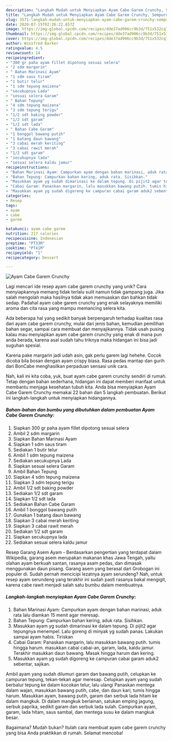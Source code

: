 ```yaml
---
description: "Langkah Mudah untuk Menyiapkan Ayam Cabe Garem Crunchy, Sempurna"
title: "Langkah Mudah untuk Menyiapkan Ayam Cabe Garem Crunchy, Sempurna"
slug: 3571-langkah-mudah-untuk-menyiapkan-ayam-cabe-garem-crunchy-sempurna
date: 2020-07-15T02:26:22.657Z
image: https://img-global.cpcdn.com/recipes/dde37ad906cc9b3d/751x532cq70/ayam-cabe-garem-crunchy-foto-resep-utama.jpg
thumbnail: https://img-global.cpcdn.com/recipes/dde37ad906cc9b3d/751x532cq70/ayam-cabe-garem-crunchy-foto-resep-utama.jpg
cover: https://img-global.cpcdn.com/recipes/dde37ad906cc9b3d/751x532cq70/ayam-cabe-garem-crunchy-foto-resep-utama.jpg
author: Winifred Barker
ratingvalue: 4.5
reviewcount: 14
recipeingredient:
- "300 gr paha ayam fillet dipotong sesuai selera"
- "2 sdm margarin"
- " Bahan Marinasi Ayam"
- "1 sdm saus tiram"
- "1 butir telur"
- "1 sdm tepung maizena"
- "secukupnya Lada"
- "sesuai selera Garam"
- " Bahan Tepung"
- "4 sdm tepung maizena"
- "3 sdm tepung terigu"
- "1/2 sdt baking powder"
- "1/2 sdt garam"
- "1/2 sdt lada"
- " Bahan Cabe Garam"
- "1 bonggol bawang putih"
- "1 batang daun bawang"
- "3 cabai merah keriting"
- "3 cabai rawit merah"
- "1/2 sdt garam"
- "secukupnya lada"
- "sesuai selera kaldu jamur"
recipeinstructions:
- "Bahan Marinasi Ayam: Campurkan ayam dengan bahan marinasi, aduk rata lalu diamkan 15 menit agar meresap."
- "Bahan Tepung: Campurkan bahan kering, aduk rata. Sisihkan."
- "Masukkan ayam yg sudah dimarinasi ke dalam tepung. Di pijit2 agar tepungnya menempel. Lalu goreng di minyak yg sudah panas. Lakukan sampai ayam habis. Tiriskan"
- "Cabai Garam: Panaskan margarin, lalu masukkan bawang putih. tumis hingga harum. masukkan cabai cabai-an, garam, lada, kaldu jamur. Terakhir masukkan daun bawang. Masak hingga harum dan kering."
- "Masukkan ayam yg sudah digoreng ke campuran cabai garam aduk2 sebentar, sajikan."
categories:
- Resep
tags:
- ayam
- cabe
- garem

katakunci: ayam cabe garem 
nutrition: 217 calories
recipecuisine: Indonesian
preptime: "PT33M"
cooktime: "PT41M"
recipeyield: "1"
recipecategory: Dessert

---
```



![Ayam Cabe Garem Crunchy](https://img-global.cpcdn.com/recipes/dde37ad906cc9b3d/751x532cq70/ayam-cabe-garem-crunchy-foto-resep-utama.jpg)

Lagi mencari ide resep ayam cabe garem crunchy yang unik? Cara menyiapkannya memang tidak terlalu sulit namun tidak gampang juga. Jika salah mengolah maka hasilnya tidak akan memuaskan dan bahkan tidak sedap. Padahal ayam cabe garem crunchy yang enak selayaknya memiliki aroma dan cita rasa yang mampu memancing selera kita.

Ada beberapa hal yang sedikit banyak berpengaruh terhadap kualitas rasa dari ayam cabe garem crunchy, mulai dari jenis bahan, kemudian pemilihan bahan segar, sampai cara membuat dan menyajikannya. Tidak usah pusing kalau mau menyiapkan ayam cabe garem crunchy yang enak di mana pun anda berada, karena asal sudah tahu triknya maka hidangan ini bisa jadi suguhan spesial.

Karena pake margarin jadi udah asin, gak perlu garem lagi hehehe. Cocok dicoba bila bosan dengan ayam crispy biasa. Rasa pedas mantap dan gurih dari BonCabe menghasilkan perpaduan sensasi unik cara.


Nah, kali ini kita coba, yuk, buat ayam cabe garem crunchy sendiri di rumah. Tetap dengan bahan sederhana, hidangan ini dapat memberi manfaat untuk membantu menjaga kesehatan tubuh kita. Anda bisa menyiapkan Ayam Cabe Garem Crunchy memakai 22 bahan dan 5 langkah pembuatan. Berikut ini langkah-langkah untuk menyiapkan hidangannya.

<!--inarticleads1-->

##### Bahan-bahan dan bumbu yang dibutuhkan dalam pembuatan Ayam Cabe Garem Crunchy:

1. Siapkan 300 gr paha ayam fillet dipotong sesuai selera
1. Ambil 2 sdm margarin
1. Siapkan  Bahan Marinasi Ayam
1. Siapkan 1 sdm saus tiram
1. Sediakan 1 butir telur
1. Ambil 1 sdm tepung maizena
1. Sediakan secukupnya Lada
1. Siapkan sesuai selera Garam
1. Ambil  Bahan Tepung
1. Siapkan 4 sdm tepung maizena
1. Siapkan 3 sdm tepung terigu
1. Ambil 1/2 sdt baking powder
1. Sediakan 1/2 sdt garam
1. Siapkan 1/2 sdt lada
1. Sediakan  Bahan Cabe Garam
1. Ambil 1 bonggol bawang putih
1. Gunakan 1 batang daun bawang
1. Siapkan 3 cabai merah keriting
1. Siapkan 3 cabai rawit merah
1. Sediakan 1/2 sdt garam
1. Siapkan secukupnya lada
1. Sediakan sesuai selera kaldu jamur


Resep Garang Asem Ayam - Berdasarkan pengertian yang terdapat dalam Wikipedia, garang asem merupakan makanan khas Jawa Tengah, yaitu olahan ayam berkuah santan, rasanya asam pedas, dan dimasak menggunakan daun pisang. Garang asem yang berasal dari Grobogan ini populer di. Sudah pernah mencicipi lezatnya ayam serundeng? Nah, untuk resep ayam serundeng yang terakhir ini sudah pasti rasanya bakal mengigit, karena cabe rawit menjadi salah satu bumbu dalam membuatnya. 

<!--inarticleads2-->

##### Langkah-langkah menyiapkan Ayam Cabe Garem Crunchy:

1. Bahan Marinasi Ayam: Campurkan ayam dengan bahan marinasi, aduk rata lalu diamkan 15 menit agar meresap.
1. Bahan Tepung: Campurkan bahan kering, aduk rata. Sisihkan.
1. Masukkan ayam yg sudah dimarinasi ke dalam tepung. Di pijit2 agar tepungnya menempel. Lalu goreng di minyak yg sudah panas. Lakukan sampai ayam habis. Tiriskan
1. Cabai Garam: Panaskan margarin, lalu masukkan bawang putih. tumis hingga harum. masukkan cabai cabai-an, garam, lada, kaldu jamur. Terakhir masukkan daun bawang. Masak hingga harum dan kering.
1. Masukkan ayam yg sudah digoreng ke campuran cabai garam aduk2 sebentar, sajikan.


Ambil ayam yang sudah dilumuri garam dan bawang putih, celupkan ke campuran tepung, tekan-tekan agar meresap. Celupkan ayam yang sudah berbalur tepung ke dalam kocokan telur, lalu ulangi Panaskan mentega dalam wajan, masukkan bawang putih, cabe, dan daun kari, tumis hingga harum. Masukkan ayam, bawang putih, garam dan serbuk lada hitam ke dalam mangkuk. Di dalam mangkuk berlainan, satukan emping jagung, serbuk paprika, sedikit garam dan serbuk lada sulah. Campurkan ayam, garam, lada hitam, saus sambal, dan mentega susu ke dalam mangkuk besar. 

Bagaimana? Mudah bukan? Itulah cara membuat ayam cabe garem crunchy yang bisa Anda praktikkan di rumah. Selamat mencoba!

